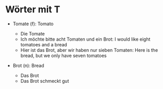 # Wörter mit T

- Tomate (f): Tomato

  - Die Tomate
  - Ich möchte bitte acht Tomaten und ein Brot: I would like eight tomatoes and a bread
  - Hier ist das Brot, aber wir haben nur sieben Tomaten: Here is the bread, but we only have seven tomatoes

- Brot (n): Bread
  - Das Brot
  - Das Brot schmeckt gut
